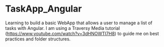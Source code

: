 # TaskApp_Angular
Learning to build a basic WebApp that allows a user to manage a list of tasks with Angular. I am using a Traversy  Media tutorial (https://www.youtube.com/watch?v=3dHNOWTI7H8) to guide me on best practices and folder structures. 
